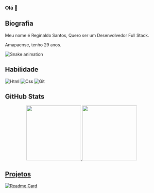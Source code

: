 ### Olá 👋

## Biografia
Meu nome é Reginaldo Santos, Quero ser um Desenvolvedor Full Stack.

Amapaense, tenho 29 anos.

<div>

 ![Snake animation](https://github.com/rd-santos0/rd-santos0/blob/output/github-contribution-grid-snake.svg)

## Habilidade

![Html](https://img.shields.io/badge/HTML5-E34F26?style=for-the-badge&logo=html5&logoColor=white)
![Css](https://img.shields.io/badge/CSS3-1572B6?style=for-the-badge&logo=css3&logoColor=white)
![Git](https://img.shields.io/badge/GIT-E44C30?style=for-the-badge&logo=git&logoColor=white)

## GitHub Stats

 <div align="center">
  <a href="https://github.com/rd-santos0">
  <img height="180em" src="https://github-readme-stats.vercel.app/api?username=rd-santos0&show_icons=true&theme=radical&include_all_commits=true&count_private=true"/>
  <img height="180em" src="https://github-readme-stats.vercel.app/api/top-langs/?username=rd-santos0&layout=compact&langs_count=7&theme=radical"/>
</div>

## Projetos

[![Readme Card](https://github-readme-stats.vercel.app/api/pin/?username=rd-santos0&repo=reginaldo-santos.github.io&theme=radical)](https://github.com/anuraghazra/github-readme-stats)

</div>
